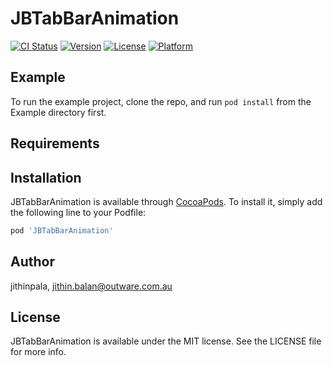 # JBTabBarAnimation

[![CI Status](https://img.shields.io/travis/jithinpala/JBTabBarAnimation.svg?style=flat)](https://travis-ci.org/jithinpala/JBTabBarAnimation)
[![Version](https://img.shields.io/cocoapods/v/JBTabBarAnimation.svg?style=flat)](https://cocoapods.org/pods/JBTabBarAnimation)
[![License](https://img.shields.io/cocoapods/l/JBTabBarAnimation.svg?style=flat)](https://cocoapods.org/pods/JBTabBarAnimation)
[![Platform](https://img.shields.io/cocoapods/p/JBTabBarAnimation.svg?style=flat)](https://cocoapods.org/pods/JBTabBarAnimation)

## Example

To run the example project, clone the repo, and run `pod install` from the Example directory first.

## Requirements

## Installation

JBTabBarAnimation is available through [CocoaPods](https://cocoapods.org). To install
it, simply add the following line to your Podfile:

```ruby
pod 'JBTabBarAnimation'
```

## Author

jithinpala, jithin.balan@outware.com.au

## License

JBTabBarAnimation is available under the MIT license. See the LICENSE file for more info.
